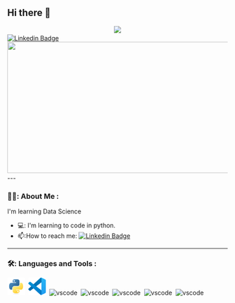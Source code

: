 ## Hi there 👋

<div id="header" align="center">
  <img src="https://media.giphy.com/media/WrNWPknO6rajK4Yx7n/giphy.gif?cid=ecf05e47c2r1aioby1ce1f97d8zog0e27y61c759k130f12t&ep=v1_gifs_search&rid=giphy.gif&ct=g" width="100"/>
</div>

<div id="badges">
  <a href="https://www.linkedin.com/in/stephanie-woolgar-4780162a4/">
    <img src="https://img.shields.io/badge/LinkedIn-blue?logo=linkedin&logoColor=white" alt="Linkedin Badge"/>
  </a>
</div>

<div align="center">
  <img src="https://media.giphy.com/media/l46Cy1rHbQ92uuLXa/giphy.gif?cid=790b7611delsni9299ieffr1ckpdugvezid7dw2voifzp75e&ep=v1_gifs_search&rid=giphy.gif&ct=g" width="600" height="300"/>
</div>
---

### 👩‍💻: About Me :
I'm learning Data Science 
- 💻: I'm learning to code in python.
- 📫:How to reach me: [![Linkedin Badge](https://img.shields.io/badge/-kakbar-blue?style=flat&logo=Linkedin&logoColor=white)](https://media.giphy.com/media/l46Cy1rHbQ92uuLXa/giphy.gif?cid=790b7611delsni9299ieffr1ckpdugvezid7dw2voifzp75e&ep=v1_gifs_search&rid=giphy.gif&ct=g)

---

### 🛠️: Languages and Tools :
<div>
  <img src="https://github.com/devicons/devicon/blob/master/icons/python/python-original.svg" title="Python" alt="Python" width="40" height="40"/>&nbsp;
  <img src="https://github.com/devicons/devicon/blob/master/icons/vscode/vscode-original.svg" title="vscode" alt="vscode" width="40" height="40"/>&nbsp;
  <img src"https://github.com/devicons/devicon/blob/master/icons/github/github-original.svg" title="vscode" alt="vscode" width="40" height="40"/>&nbsp;
  <img src"https://github.com/devicons/devicon/blob/master/icons/matplotlib/matplotlib-original.svg" title="vscode" alt="vscode" width="40" height="40"/>&nbsp;
  <img src"https://github.com/devicons/devicon/blob/master/icons/mysql/mysql-original.svg" title="vscode" alt="vscode" width="40" height="40"/>&nbsp;
  <img src"https://github.com/devicons/devicon/blob/master/icons/numpy/numpy-original.svg" title="vscode" alt="vscode" width="40" height="40"/>&nbsp;
  <img src"https://github.com/devicons/devicon/blob/master/icons/pandas/pandas-original.svg" title="vscode" alt="vscode" width="40" height="40"/>&nbsp;
</div>
